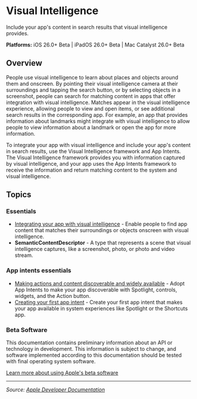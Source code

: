 # Visual Intelligence

Include your app's content in search results that visual intelligence provides.

**Platforms:** iOS 26.0+ Beta | iPadOS 26.0+ Beta | Mac Catalyst 26.0+ Beta

## Overview

People use visual intelligence to learn about places and objects around them and onscreen. By pointing their visual intelligence camera at their surroundings and tapping the search button, or by selecting objects in a screenshot, people can search for matching content in apps that offer integration with visual intelligence. Matches appear in the visual intelligence experience, allowing people to view and open items, or see additional search results in the corresponding app. For example, an app that provides information about landmarks might integrate with visual intelligence to allow people to view information about a landmark or open the app for more information.

To integrate your app with visual intelligence and include your app's content in search results, use the Visual Intelligence framework and App Intents. The Visual Intelligence framework provides you with information captured by visual intelligence, and your app uses the App Intents framework to receive the information and return matching content to the system and visual intelligence.

## Topics

### Essentials
- [Integrating your app with visual intelligence](https://developer.apple.com/documentation/visualintelligence/integrating-your-app-with-visual-intelligence) - Enable people to find app content that matches their surroundings or objects onscreen with visual intelligence.
- **SemanticContentDescriptor** - A type that represents a scene that visual intelligence captures, like a screenshot, photo, or photo and video stream.

### App intents essentials
- [Making actions and content discoverable and widely available](https://developer.apple.com/documentation/appintents/making-actions-and-content-discoverable-and-widely-available) - Adopt App Intents to make your app discoverable with Spotlight, controls, widgets, and the Action button.
- [Creating your first app intent](https://developer.apple.com/documentation/appintents/creating-your-first-app-intent) - Create your first app intent that makes your app available in system experiences like Spotlight or the Shortcuts app.

### Beta Software

This documentation contains preliminary information about an API or technology in development. This information is subject to change, and software implemented according to this documentation should be tested with final operating system software.

[Learn more about using Apple's beta software](https://developer.apple.com/support/beta-software/)

---

*Source: [Apple Developer Documentation](https://developer.apple.com/documentation/VisualIntelligence)*